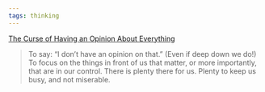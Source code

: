 ```yaml
---
tags: thinking
---
```



<p><a href="https://dailystoic.com/curse-opinion-everything/" target="_blank">The Curse of Having an Opinion About Everything</a></p>

<blockquote>To say: “I don’t have an opinion on that.” (Even if deep down we do!) To focus on the things in front of us that matter, or more importantly, that are in our control. There is plenty there for us. Plenty to keep us busy, and not miserable.</blockquote>

